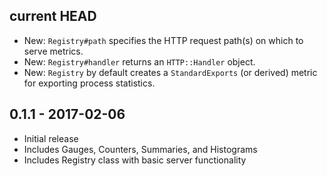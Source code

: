 ## current HEAD
* New: `Registry#path` specifies the HTTP request path(s) on which to serve
  metrics.
* New: `Registry#handler` returns an `HTTP::Handler` object.
* New: `Registry` by default creates a `StandardExports` (or derived) metric for
  exporting process statistics.

## **0.1.1** - 2017-02-06
* Initial release
* Includes Gauges, Counters, Summaries, and Histograms
* Includes Registry class with basic server functionality
